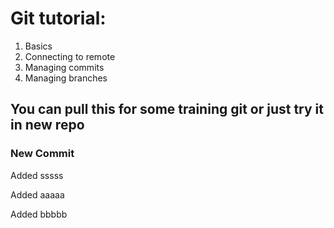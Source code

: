 # Git tutorial:
 1) Basics
2) Connecting to remote
3) Managing commits
4) Managing branches

## You can pull this for some training git or just try it in new repo

### New Commit

Added sssss

Added aaaaa

Added bbbbb
